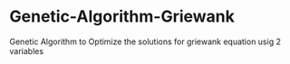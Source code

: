 # Genetic-Algorithm-Griewank
Genetic Algorithm to Optimize the solutions for griewank equation usig 2 variables 
